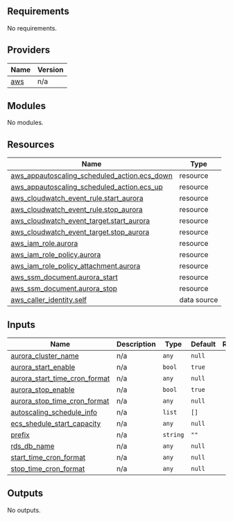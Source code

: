 <!-- BEGIN_TF_DOCS -->
## Requirements

No requirements.

## Providers

| Name | Version |
|------|---------|
| <a name="provider_aws"></a> [aws](#provider\_aws) | n/a |

## Modules

No modules.

## Resources

| Name | Type |
|------|------|
| [aws_appautoscaling_scheduled_action.ecs_down](https://registry.terraform.io/providers/hashicorp/aws/latest/docs/resources/appautoscaling_scheduled_action) | resource |
| [aws_appautoscaling_scheduled_action.ecs_up](https://registry.terraform.io/providers/hashicorp/aws/latest/docs/resources/appautoscaling_scheduled_action) | resource |
| [aws_cloudwatch_event_rule.start_aurora](https://registry.terraform.io/providers/hashicorp/aws/latest/docs/resources/cloudwatch_event_rule) | resource |
| [aws_cloudwatch_event_rule.stop_aurora](https://registry.terraform.io/providers/hashicorp/aws/latest/docs/resources/cloudwatch_event_rule) | resource |
| [aws_cloudwatch_event_target.start_aurora](https://registry.terraform.io/providers/hashicorp/aws/latest/docs/resources/cloudwatch_event_target) | resource |
| [aws_cloudwatch_event_target.stop_aurora](https://registry.terraform.io/providers/hashicorp/aws/latest/docs/resources/cloudwatch_event_target) | resource |
| [aws_iam_role.aurora](https://registry.terraform.io/providers/hashicorp/aws/latest/docs/resources/iam_role) | resource |
| [aws_iam_role_policy.aurora](https://registry.terraform.io/providers/hashicorp/aws/latest/docs/resources/iam_role_policy) | resource |
| [aws_iam_role_policy_attachment.aurora](https://registry.terraform.io/providers/hashicorp/aws/latest/docs/resources/iam_role_policy_attachment) | resource |
| [aws_ssm_document.aurora_start](https://registry.terraform.io/providers/hashicorp/aws/latest/docs/resources/ssm_document) | resource |
| [aws_ssm_document.aurora_stop](https://registry.terraform.io/providers/hashicorp/aws/latest/docs/resources/ssm_document) | resource |
| [aws_caller_identity.self](https://registry.terraform.io/providers/hashicorp/aws/latest/docs/data-sources/caller_identity) | data source |

## Inputs

| Name | Description | Type | Default | Required |
|------|-------------|------|---------|:--------:|
| <a name="input_aurora_cluster_name"></a> [aurora\_cluster\_name](#input\_aurora\_cluster\_name) | n/a | `any` | `null` | no |
| <a name="input_aurora_start_enable"></a> [aurora\_start\_enable](#input\_aurora\_start\_enable) | n/a | `bool` | `true` | no |
| <a name="input_aurora_start_time_cron_format"></a> [aurora\_start\_time\_cron\_format](#input\_aurora\_start\_time\_cron\_format) | n/a | `any` | `null` | no |
| <a name="input_aurora_stop_enable"></a> [aurora\_stop\_enable](#input\_aurora\_stop\_enable) | n/a | `bool` | `true` | no |
| <a name="input_aurora_stop_time_cron_format"></a> [aurora\_stop\_time\_cron\_format](#input\_aurora\_stop\_time\_cron\_format) | n/a | `any` | `null` | no |
| <a name="input_autoscaling_schedule_info"></a> [autoscaling\_schedule\_info](#input\_autoscaling\_schedule\_info) | n/a | `list` | `[]` | no |
| <a name="input_ecs_shedule_start_capacity"></a> [ecs\_shedule\_start\_capacity](#input\_ecs\_shedule\_start\_capacity) | n/a | `any` | `null` | no |
| <a name="input_prefix"></a> [prefix](#input\_prefix) | n/a | `string` | `""` | no |
| <a name="input_rds_db_name"></a> [rds\_db\_name](#input\_rds\_db\_name) | n/a | `any` | `null` | no |
| <a name="input_start_time_cron_format"></a> [start\_time\_cron\_format](#input\_start\_time\_cron\_format) | n/a | `any` | `null` | no |
| <a name="input_stop_time_cron_format"></a> [stop\_time\_cron\_format](#input\_stop\_time\_cron\_format) | n/a | `any` | `null` | no |

## Outputs

No outputs.
<!-- END_TF_DOCS -->